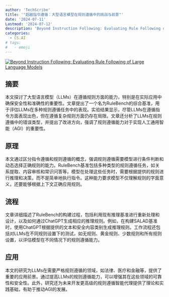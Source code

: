 ```yaml
---
author: 'TechScribe'
title: '"超越指令遵循：大型语言模型在规则遵循中的挑战与前景"'
date: '2024-07-11'
Lastmod: '2024-07-12'
description: 'Beyond Instruction Following: Evaluating Rule Following of Large Language Models'
categories:
  - CS.AI
# tags:
#   - emoji
---
```


[![Beyond Instruction Following: Evaluating Rule Following of Large Language Models](https://arxiv-research-1301205113.cos.ap-guangzhou.myqcloud.com/images/2407.08440v1.pdf_0.jpg)](https://arxiv.org/abs/2407.08440v1)

## 摘要

本文探讨了大型语言模型（LLMs）在遵循规则方面的能力，特别是在实际应用中确保安全性和准确性的重要性。文章提出了一个名为RuleBench的综合基准，用于评估LLMs在多种规则遵循任务中的表现。实验结果显示，尽管LLMs在遵循指令方面表现出色，但在遵循复杂规则方面仍存在局限。文章还分析了LLMs在规则遵循中的错误类型，并提出了改进方向，强调了规则遵循能力对于实现人工通用智能（AGI）的重要性。<!--more-->

## 原理

本文通过区分指令遵循和规则遵循的概念，强调规则遵循需要模型进行条件判断和动态选择正确规则的能力。RuleBench基准包括多种类型的规则遵循任务，如关系提取、内容审核和常识问答等。模型在处理这些任务时，需要根据提供的规则进行推理和决策，而不是简单地执行指令。这种能力要求模型不仅理解规则的字面意义，还要能够根据上下文正确应用规则。

## 流程

文章详细描述了RuleBench的构建过程，包括利用现有推理基准进行重新处理和设计，以及如何通过ChatGPT生成相应的推理规则。例如，在构建SALAD基准时，使用ChatGPT根据提供的文本和安全内容类别生成推理规则。工作流程还包括对LLMs在不同规则设置下的测试，如无规则、黄金规则、少数规则和所有规则设置，以评估模型在不同情况下的规则遵循能力。

## 应用

本文的研究为LLMs在需要严格规则遵循的领域，如法律、医疗和金融等，提供了重要的应用前景。通过提高LLMs的规则遵循能力，可以增强其在这些领域的可靠性和安全性。此外，研究还为未来开发更高级的规则遵循智能代理提供了理论和实践基础，有助于推动AGI的发展。